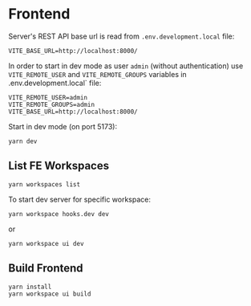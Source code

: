 # Frontend

Server's REST API base url is read from `.env.development.local` file:

```
VITE_BASE_URL=http://localhost:8000/
```

In order to start in dev mode as user `admin` (without authentication)
use `VITE_REMOTE_USER` and `VITE_REMOTE_GROUPS` variables in .env.development.local` file:

```
VITE_REMOTE_USER=admin
VITE_REMOTE_GROUPS=admin
VITE_BASE_URL=http://localhost:8000/
```

Start in dev mode (on port 5173):

```
yarn dev
```

## List FE Workspaces

```
yarn workspaces list
```

To start dev server for specific workspace:

```
yarn workspace hooks.dev dev
```

or

```
yarn workspace ui dev
```




## Build Frontend

```
yarn install
yarn workspace ui build
```
